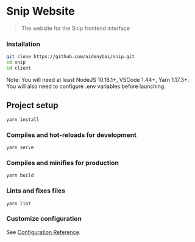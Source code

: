 # Snip Website

> The website for the Snip frontend interface 


### Installation

```bash
git clone https://github.com/aidenybai/snip.git
cd snip
cd client
```

Note: You will need at least NodeJS 10.18.1+, VSCode 1.44+, Yarn 1.17.3+. You will also need to configure .env variables before launching.

## Project setup
```
yarn install
```

### Compiles and hot-reloads for development
```
yarn serve
```

### Compiles and minifies for production
```
yarn build
```

### Lints and fixes files
```
yarn lint
```

### Customize configuration
See [Configuration Reference](https://cli.vuejs.org/config/).